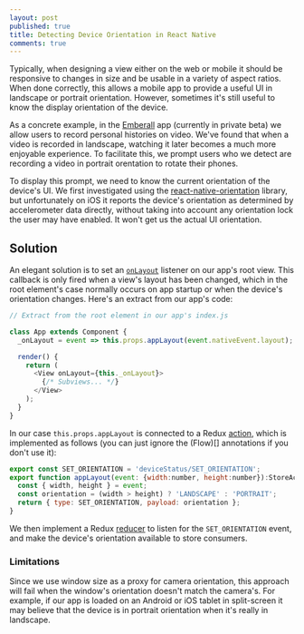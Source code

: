 ```yaml
---
layout: post
published: true
title: Detecting Device Orientation in React Native
comments: true
---
```


Typically, when designing a view either on the web or mobile it should be responsive to changes in size and be usable in a variety of aspect ratios. When done correctly, this allows a mobile app to provide a useful UI in landscape or portrait orientation. However, sometimes it's still useful to know the display orientation of the device.

As a concrete example, in the [Emberall](https://emberall.com) app (currently in private beta) we allow users to record personal histories on video. We've found that when a video is recorded in landscape, watching it later becomes a much more enjoyable experience. To facilitate this, we prompt users who we detect are recording a video in portrait orentation to rotate their phones.

To display this prompt, we need to know the current orientation of the device's UI. We first investigated using the [react-native-orientation](https://github.com/yamill/react-native-orientation) library, but unfortunately on iOS it reports the device's orientation as determined by accelerometer data directly, without taking into account any orientation lock the user may have enabled. It won't get us the actual UI orientation.

## Solution

An elegant solution is to set an [`onLayout`](https://facebook.github.io/react-native/docs/view.html#onlayout) listener on our app's root view. This callback is only fired when a view's layout has been changed, which in the root element's case normally occurs on app startup or when the device's orientation changes. Here's an extract from our app's code:

```js
// Extract from the root element in our app's index.js

class App extends Component {
  _onLayout = event => this.props.appLayout(event.nativeEvent.layout);

  render() {
    return (
      <View onLayout={this._onLayout}>
        {/* Subviews... */}
      </View>
    );
  }
}
```

In our case `this.props.appLayout` is connected to a Redux [action](http://redux.js.org/docs/basics/Actions.html), which is implemented as follows (you can just ignore the (Flow)[] annotations if you don't use it):

```js
export const SET_ORIENTATION = 'deviceStatus/SET_ORIENTATION';
export function appLayout(event: {width:number, height:number}):StoreAction {
  const { width, height } = event;
  const orientation = (width > height) ? 'LANDSCAPE' : 'PORTRAIT';
  return { type: SET_ORIENTATION, payload: orientation };
}

```

We then implement a Redux [reducer](http://redux.js.org/docs/basics/Reducers.html) to listen for the `SET_ORIENTATION` event, and make the device's orientation available to store consumers.

### Limitations

Since we use window size as a proxy for camera orientation, this approach will fail when the window's orientation doesn't match the camera's. For example, if our app is loaded on an Android or iOS tablet in split-screen it may believe that the device is in portrait orientation when it's really in landscape.